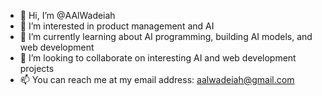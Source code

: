 - 👋 Hi, I’m @AAlWadeiah
- 👀 I’m interested in product management and AI
- 🌱 I’m currently learning about AI programming, building AI models, and web development
- 💞️ I’m looking to collaborate on interesting AI and web development projects 
- 📫 You can reach me at my email address: aalwadeiah@gmail.com

<!---
AAlWadeiah/AAlWadeiah is a ✨ special ✨ repository because its `README.md` (this file) appears on your GitHub profile.
You can click the Preview link to take a look at your changes.
--->
